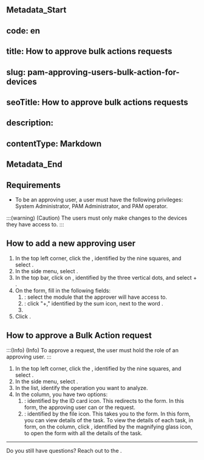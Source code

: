 ## Metadata_Start 
## code: en
## title: How to approve bulk actions requests 
## slug: pam-approving-users-bulk-action-for-devices 
## seoTitle: How to approve bulk actions requests 
## description:  
## contentType: Markdown 
## Metadata_End
## Requirements

- To be an approving user, a user must have the following privileges: System Administrator, PAM Administrator, and PAM operator.

:::(warning) (Caution)
The users must only make changes to the devices they have access to.
:::

## How to add a new approving user

1. In the top left corner, click the , identified by the nine squares, and select .
2. In the side menu, select .
3. In the top bar, click on , identified by the three vertical dots, and select + .
4. On the  form, fill in the following fields:
    1. : select the module that the approver will have access to.
    2. : click "+," identified by the sum icon, next to the word .
    3. 
5. Click .

## How to approve a Bulk Action request

:::(Info) (Info)
To approve a request, the user must hold the role of an approving user.
:::

1. In the top left corner, click the , identified by the nine squares, and select .
2. In the side menu, select .
3. In the list, identify the operation you want to analyze.
4. In the  column, you have two options:
    1. : identified by the ID card icon. This redirects to the  form. In this form, the approving user can  or  the request.
    2. : identified by the file icon. This takes you to the  form. In this form, you can view details of the task. To view the details of each task, in  form, on the  column, click , identified by the magnifying glass icon, to open the  form with all the details of the task.

---

Do you still have questions? Reach out to the .